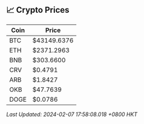 ## 📈 Crypto Prices

| Coin | Price |
| ---- | ----- |
| BTC | $43149.6376 |
| ETH | $2371.2963 |
| BNB | $303.6600 |
| CRV | $0.4791 |
| ARB | $1.8427 |
| OKB | $47.7639 |
| DOGE | $0.0786 |

_Last Updated: 2024-02-07 17:58:08.018 +0800 HKT_